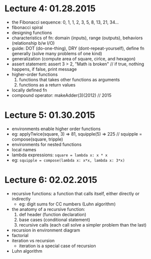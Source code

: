 # Lecture 4: 01.28.2015
* the Fibonacci sequence: 0, 1, 1, 2, 3, 5, 8, 13, 21, 34...
* fibonacci spiral
* designing functions
* characteristics of fn: domain (inputs), range (outputs), behaviors (relationship b/w I/O)
* guide: DOT (do-one-thing), DRY (dont-repeat-yourself), define fn generally (solve many problems of one kind)
* generalization (compute area of square, cirlce, and hexagon)
* assert statement: assert 3 > 2, "Math is broken" // if true, nothing happens, if false, print message
* higher-order functions
  1. functions that takes other functions as arguments
  2. functions as a return values
* locally defined fn
* compound operator: makeAdder(3)(2012) // 2015

# Lecture 5: 01.30.2015
* environments enable higher order functions
* eg: applyTwice(square, 3) => 81, squipple(5) => 225 // squipple = compose(square, tripple)
* environments for nested functions
* local names
* lambda expressions: `square = lambda x: x * x`
* eg: `squipple = compose(lambda x: x*x, lambda x: 3*x)`

# Lecture 6: 02.02.2015
* recursive functions: a function that calls itself, either directly or indirectly
  * eg: digit sums for CC numbers (Luhn algorithm)
* the anatomy of a recursive function:
  1. def header (function declaration)
  2. base cases (conditional statement)
  3. recursive calls (each call solve a simpler problem than the last)
* recursion in environment diagram
* factorial
* iteration vs recursion
  * iteration is a special case of recursion
* Luhn algorithm

